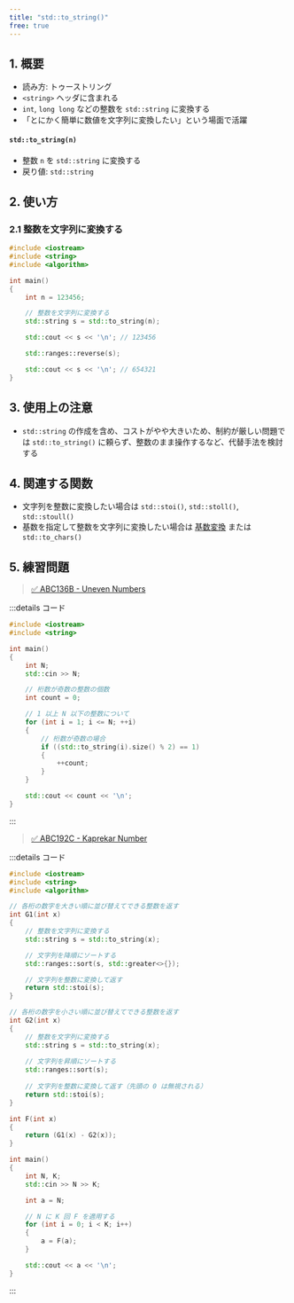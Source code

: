 ```yaml
---
title: "std::to_string()"
free: true
---
```


## 1. 概要
- 読み方: トゥーストリング
- `<string>` ヘッダに含まれる
- `int`, `long long` などの整数を `std::string` に変換する
- 「とにかく簡単に数値を文字列に変換したい」という場面で活躍

#### `std::to_string(n)`
- 整数 `n` を `std::string` に変換する
- 戻り値: `std::string`


## 2. 使い方

### 2.1 整数を文字列に変換する

```cpp
#include <iostream>
#include <string>
#include <algorithm>

int main()
{
	int n = 123456;

	// 整数を文字列に変換する
	std::string s = std::to_string(n);

	std::cout << s << '\n'; // 123456

	std::ranges::reverse(s);

	std::cout << s << '\n'; // 654321
}
```

## 3. 使用上の注意
- `std::string` の作成を含め、コストがやや大きいため、制約が厳しい問題では `std::to_string()` に頼らず、整数のまま操作するなど、代替手法を検討する


## 4. 関連する関数
- 文字列を整数に変換したい場合は `std::stoi()`, `std::stoll()`, `std::stoull()`
- 基数を指定して整数を文字列に変換したい場合は [基数変換](./base-conversions) または `std::to_chars()`


## 5. 練習問題

> [✅ ABC136B - Uneven Numbers](https://atcoder.jp/contests/abc136/tasks/abc136_b)

:::details コード
```cpp
#include <iostream>
#include <string>

int main()
{
	int N;
	std::cin >> N;

	// 桁数が奇数の整数の個数
	int count = 0;

	// 1 以上 N 以下の整数について
	for (int i = 1; i <= N; ++i)
	{
		// 桁数が奇数の場合
		if ((std::to_string(i).size() % 2) == 1)
		{
			++count;
		}
	}

	std::cout << count << '\n';
}
```
:::

> [✅ ABC192C - Kaprekar Number](https://atcoder.jp/contests/abc192/tasks/abc192_c)

:::details コード
```cpp
#include <iostream>
#include <string>
#include <algorithm>

// 各桁の数字を大きい順に並び替えてできる整数を返す
int G1(int x)
{
	// 整数を文字列に変換する
	std::string s = std::to_string(x);

	// 文字列を降順にソートする
	std::ranges::sort(s, std::greater<>{});

	// 文字列を整数に変換して返す
	return std::stoi(s);
}

// 各桁の数字を小さい順に並び替えてできる整数を返す
int G2(int x)
{
	// 整数を文字列に変換する
	std::string s = std::to_string(x);
	
	// 文字列を昇順にソートする
	std::ranges::sort(s);
	
	// 文字列を整数に変換して返す（先頭の 0 は無視される）
	return std::stoi(s);
}

int F(int x)
{
	return (G1(x) - G2(x));
}

int main()
{
	int N, K;
	std::cin >> N >> K;

	int a = N;

	// N に K 回 F を適用する
	for (int i = 0; i < K; i++)
	{
		a = F(a);
	}

	std::cout << a << '\n';
}
```
:::
